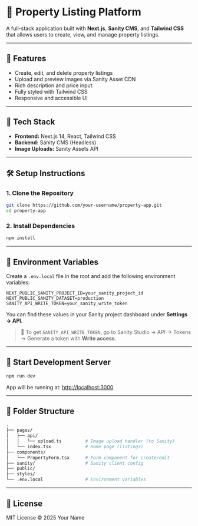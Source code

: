 # 🏡 Property Listing Platform

A full-stack application built with **Next.js**, **Sanity CMS**, and **Tailwind CSS** that allows users to create, view, and manage property listings.

---

## 🚀 Features

- Create, edit, and delete property listings
- Upload and preview images via Sanity Asset CDN
- Rich description and price input
- Fully styled with Tailwind CSS
- Responsive and accessible UI

---

## 🧱 Tech Stack

- **Frontend:** Next.js 14, React, Tailwind CSS
- **Backend:** Sanity CMS (Headless)
- **Image Uploads:** Sanity Assets API

---

## 🛠️ Setup Instructions

### 1. Clone the Repository

```bash
git clone https://github.com/your-username/property-app.git
cd property-app
```

### 2. Install Dependencies

```bash
npm install
```

---

## 🔐 Environment Variables

Create a `.env.local` file in the root and add the following environment variables:

```env
NEXT_PUBLIC_SANITY_PROJECT_ID=your_sanity_project_id
NEXT_PUBLIC_SANITY_DATASET=production
SANITY_API_WRITE_TOKEN=your_sanity_write_token
```

You can find these values in your Sanity project dashboard under **Settings → API**.

> 📝 To get `SANITY_API_WRITE_TOKEN`, go to Sanity Studio → API → Tokens → Generate a token with **Write access**.

---

## 📆 Start Development Server

```bash
npm run dev
```

App will be running at: [http://localhost:3000](http://localhost:3000)

---

## 📁 Folder Structure

```bash
.
├── pages/
│   ├── api/
│   │   └── upload.ts         # Image upload handler (to Sanity)
│   └── index.tsx             # Home page (listings)
├── components/
│   └── PropertyForm.tsx      # Form component for create/edit
├── sanity/                   # Sanity client config
├── public/
├── styles/
└── .env.local                # Environment variables
```

---

## 📄 License

MIT License © 2025 Your Name
